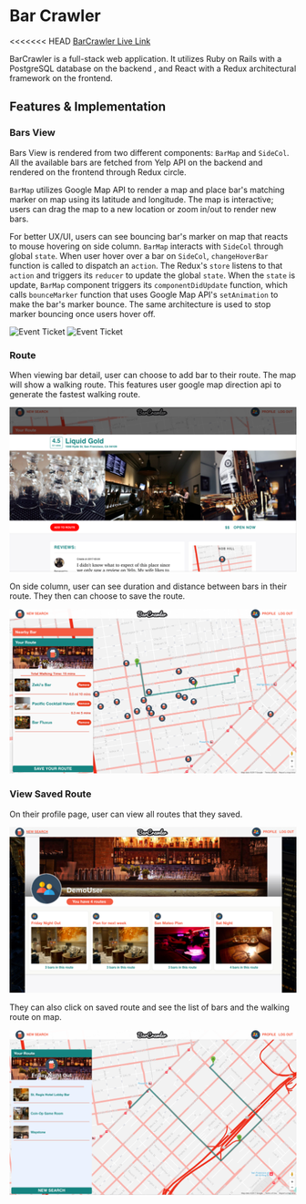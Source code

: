 # Bar Crawler

<<<<<<< HEAD
[BarCrawler Live Link](http://barcrawler.aivytran.com/?utm_source=barcrawler&utm_medium=github)

BarCrawler is a full-stack web application. It utilizes Ruby on Rails with a PostgreSQL database on the backend , and React with a Redux architectural framework on the frontend.

## Features & Implementation

### Bars View
Bars View is rendered from two different components: `BarMap` and `SideCol`. All the available bars are fetched from Yelp API on the backend and rendered on the frontend through Redux circle.

`BarMap` utilizes Google Map API to render a map and place bar's matching marker on map using its latitude and longitude. The map is interactive; users can drag the map to a new location or zoom in/out to render new bars.

For better UX/UI, users can see bouncing bar's marker on map that reacts to mouse hovering on side column. `BarMap` interacts with `SideCol` through global `state`. When user hover over a bar on `SideCol`, `changeHoverBar` function is called to dispatch an `action`. The Redux's `store` listens to that `action` and triggers its `reducer` to update the global `state`. When the `state` is update, `BarMap` component triggers its `componentDidUpdate` function, which calls `bounceMarker` function that uses Google Map API's `setAnimation` to make the bar's marker bounce. The same architecture is used to stop marker bouncing once users hover off.

<img src="docs/readmepics/bar2.gif" alt="Event Ticket" />
<img src="docs/readmepics/bar3.gif" alt="Event Ticket" />

### Route
When viewing bar detail, user can choose to add bar to their route. The map will show a walking route. This features user google map direction api to generate the fastest walking route.

<img src="docs/readmepics/bardetail.png" alt="Event Ticket" />


On side column, user can see duration and distance between bars in their route. They then can choose to save the route.

<img src="docs/readmepics/route.png" alt="Event Ticket" />

### View Saved Route
On their profile page, user can view all routes that they saved.

<img src="docs/readmepics/user.png" alt="Event Ticket" />

They can also click on saved route and see the list of bars and the walking route on map.

<img src="docs/readmepics/savedroute.png" alt="Event Ticket" />
